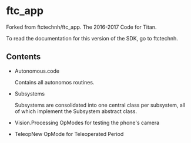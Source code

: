 # ftc_app
Forked from ftctechnh/ftc_app. The 2016-2017 Code for Titan.

To read the documentation for this version of the SDK, go to ftctechnh.

## Contents
- Autonomous.code

  Contains all autonomos routines.
  
- Subsystems
  
  Subsystems are consolidated into one central class per subsystem, all of which implement the Subsystem abstract class.
  
- Vision.Processing
  OpModes for testing the phone's camera

- TeleopNew
  OpMode for Teleoperated Period
